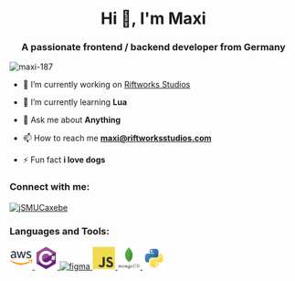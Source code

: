 <h1 align="center">Hi 👋, I'm Maxi</h1>
<h3 align="center">A passionate frontend / backend developer from Germany</h3>

<p align="left"> <img src="https://komarev.com/ghpvc/?username=maxi-187&label=Profile%20views&color=0e75b6&style=flat" alt="maxi-187" /> </p>

- 🔭 I’m currently working on [Riftworks Studios](https://discord.gg/jSMUCaxebe)

- 🌱 I’m currently learning **Lua**

- 💬 Ask me about **Anything**

- 📫 How to reach me **maxi@riftworksstudios.com**

- ⚡ Fun fact **i love dogs**

<h3 align="left">Connect with me:</h3>
<p align="left">
<a href="https://discord.gg/jSMUCaxebe" target="blank"><img align="center" src="https://raw.githubusercontent.com/rahuldkjain/github-profile-readme-generator/master/src/images/icons/Social/discord.svg" alt="jSMUCaxebe" height="30" width="40" /></a>
</p>

<h3 align="left">Languages and Tools:</h3>
<p align="left"> <a href="https://aws.amazon.com" target="_blank" rel="noreferrer"> <img src="https://raw.githubusercontent.com/devicons/devicon/master/icons/amazonwebservices/amazonwebservices-original-wordmark.svg" alt="aws" width="40" height="40"/> </a> <a href="https://www.w3schools.com/cs/" target="_blank" rel="noreferrer"> <img src="https://raw.githubusercontent.com/devicons/devicon/master/icons/csharp/csharp-original.svg" alt="csharp" width="40" height="40"/> </a> <a href="https://www.figma.com/" target="_blank" rel="noreferrer"> <img src="https://www.vectorlogo.zone/logos/figma/figma-icon.svg" alt="figma" width="40" height="40"/> </a> <a href="https://developer.mozilla.org/en-US/docs/Web/JavaScript" target="_blank" rel="noreferrer"> <img src="https://raw.githubusercontent.com/devicons/devicon/master/icons/javascript/javascript-original.svg" alt="javascript" width="40" height="40"/> </a> <a href="https://www.mongodb.com/" target="_blank" rel="noreferrer"> <img src="https://raw.githubusercontent.com/devicons/devicon/master/icons/mongodb/mongodb-original-wordmark.svg" alt="mongodb" width="40" height="40"/> </a> <a href="https://www.python.org" target="_blank" rel="noreferrer"> <img src="https://raw.githubusercontent.com/devicons/devicon/master/icons/python/python-original.svg" alt="python" width="40" height="40"/> </a> </p>
